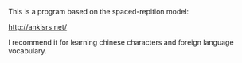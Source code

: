 This is a program based on the spaced-repition model:


http://ankisrs.net/



I recommend it for learning chinese characters and foreign language vocabulary.
